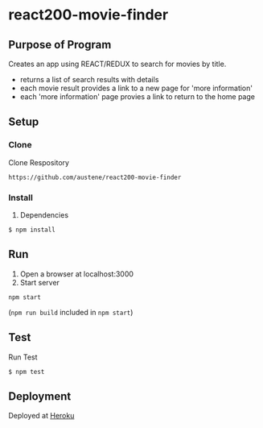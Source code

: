 # react200-movie-finder

## Purpose of Program
Creates an app using REACT/REDUX to search for movies by title.
- returns a list of search results with details
- each movie result provides a link to a new page for 'more information'
- each 'more information' page provies a link to return to the home page


## Setup

### Clone
Clone Respository
```
https://github.com/austene/react200-movie-finder
```
### Install
1. Dependencies
```
$ npm install
```

## Run

1. Open a browser at localhost:3000
2. Start server
```
npm start
```
(`npm run build` included in `npm start`)

## Test
Run Test
```
$ npm test
```

## Deployment
Deployed at [Heroku](https://ae-react200-movie-finder.herokuapp.com/)